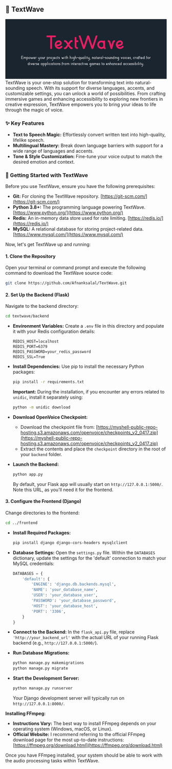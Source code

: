 ## 🌊 TextWave
![Image Placeholder](textwave.png)
TextWave is your one-stop solution for transforming text into natural-sounding speech. With its support for diverse languages, accents, and customizable settings, you can unlock a world of possibilities. From crafting immersive games and enhancing accessibility to exploring new frontiers in creative expression, TextWave empowers you to bring your ideas to life through the magic of voice.

### ✨ Key Features

- **Text to Speech Magic:** Effortlessly convert written text into high-quality, lifelike speech.
- **Multilingual Mastery:** Break down language barriers with support for a wide range of languages and accents.
- **Tone & Style Customization:** Fine-tune your voice output to match the desired emotion and context.

### 🚀 Getting Started with TextWave

Before you use TextWave, ensure you have the following prerequisites:

* **Git:** For cloning the TextWave repository. [https://git-scm.com/](https://git-scm.com/)
* **Python 3.8+:** The programming language powering TextWave. [https://www.python.org/](https://www.python.org/)
* **Redis:** An in-memory data store used for rate limiting. [https://redis.io/](https://redis.io/)
* **MySQL:** A relational database for storing project-related data. [https://www.mysql.com/](https://www.mysql.com/)

Now, let's get TextWave up and running:

#### 1. Clone the Repository

Open your terminal or command prompt and execute the following command to download the TextWave source code:

```bash
git clone https://github.com/Afnanksalal/TextWave.git
```

#### 2. Set Up the Backend (Flask)

Navigate to the backend directory:

```bash
cd textwave/backend
```

* **Environment Variables:** Create a `.env` file in this directory and populate it with your Redis configuration details:

   ```
   REDIS_HOST=localhost
   REDIS_PORT=6379
   REDIS_PASSWORD=your_redis_password
   REDIS_SSL=True
   ```

* **Install Dependencies:**  Use pip to install the necessary Python packages:

   ```bash
   pip install -r requirements.txt
   ```

   **Important:** During the installation, if you encounter any errors related to `unidic`, install it separately using:

   ```bash
   python -m unidic download
   ``` 
* **Download OpenVoice Checkpoint:**  
   - Download the checkpoint file from: [https://myshell-public-repo-hosting.s3.amazonaws.com/openvoice/checkpoints_v2_0417.zip](https://myshell-public-repo-hosting.s3.amazonaws.com/openvoice/checkpoints_v2_0417.zip)
   - Extract the contents and place the `checkpoint` directory in the root of your `backend` folder.

* **Launch the Backend:**

   ```bash
   python app.py
   ```

   By default, your Flask app will usually start on `http://127.0.0.1:5000/`. Note this URL, as you'll need it for the frontend.

#### 3. Configure the Frontend (Django)

Change directories to the frontend:

```bash
cd ../frontend 
```

* **Install Required Packages:**
   ```bash
   pip install django django-cors-headers mysqlclient 
   ```
* **Database Settings:** Open the `settings.py` file.  Within the `DATABASES` dictionary, update the settings for the 'default' connection to match your MySQL credentials:

   ```python
   DATABASES = {
       'default': {
           'ENGINE': 'django.db.backends.mysql',
           'NAME': 'your_database_name',
           'USER': 'your_database_user',
           'PASSWORD': 'your_database_password',
           'HOST': 'your_database_host', 
           'PORT': '3306', 
       }
   }
   ```

* **Connect to the Backend:** In the `flask_api.py` file, replace  `'http://your_backend_url'` with the actual URL of your running Flask backend (e.g., `http://127.0.0.1:5000/`).


* **Run Database Migrations:**

   ```bash
   python manage.py makemigrations
   python manage.py migrate
   ```

* **Start the Development Server:**

   ```bash
   python manage.py runserver
   ```

   Your Django development server will typically run on `http://127.0.0.1:8000/`.

**Installing FFmpeg:**

- **Instructions Vary:** The best way to install FFmpeg depends on your operating system (Windows, macOS, or Linux).
- **Official Website:** I recommend referring to the official FFmpeg download page for the most up-to-date instructions: [https://ffmpeg.org/download.html](https://ffmpeg.org/download.html)

Once you have FFmpeg installed, your system should be able to work with the audio processing tasks within TextWave. 
